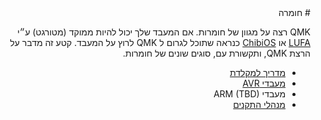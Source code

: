<div dir="rtl" markdown="1">
# חומרה

QMK רצה על מגוון של חומרות. אם המעבד שלך יכול להיות ממוקד (מטורגט) ע״י [LUFA](http://www.fourwalledcubicle.com/LUFA.php) או [ChibiOS](http://www.chibios.com) כנראה שתוכל לגרום ל QMK לרוץ על המעבד. קטע זה מדבר על הרצת QMK, ותקשורת עם, סוגים שונים של חומרות.

* [מדריך למקלדת](hardware_keyboard_guidelines.md)
* [מעבדי AVR](hardware_avr.md)
* מעבדי ARM (TBD)
* [מנהלי התקנים](hardware_drivers.md)
</div>
